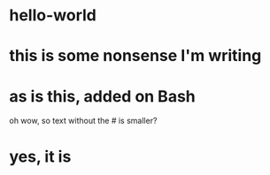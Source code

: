 # hello-world
# this is some nonsense I'm writing
# as is this, added on Bash
oh wow, so text without the # is smaller?
# yes, it is
